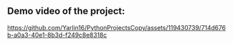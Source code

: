 ## Demo video of the project:


https://github.com/Yarlin16/PythonProjectsCopy/assets/119430739/714d676b-a0a3-40e1-8b3d-f249c8e8318c

